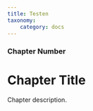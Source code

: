 ```yaml
---
title: Testen
taxonomy:
    category: docs
---
```


### Chapter Number

# Chapter Title

Chapter description.